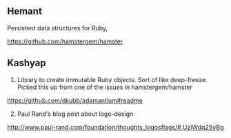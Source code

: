 ## Hemant ##

Persistent data structures for Ruby,

https://github.com/hamstergem/hamster


## Kashyap

1. Library to create immutable Ruby objects. Sort of like deep-freeze.
Picked this up from one of the issues in hamstergem/hamster

https://github.com/dkubb/adamantium#readme

2. Paul Rand's blog post about logo-design

http://www.paul-rand.com/foundation/thoughts_logosflags/#.UzlWdq2SyBg


